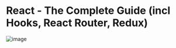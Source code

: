 # React - The Complete Guide (incl Hooks, React Router, Redux)
![image](https://user-images.githubusercontent.com/109369193/187835760-ecfc0031-6bbf-4f66-b514-b0881e4d80b7.png)
